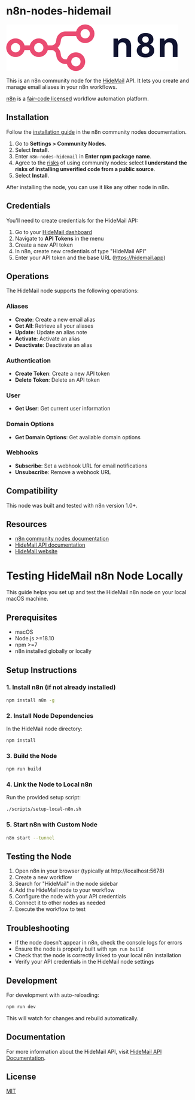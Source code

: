 # n8n-nodes-hidemail

![n8n.io - Workflow Automation](https://raw.githubusercontent.com/n8n-io/n8n/master/assets/n8n-logo.png)

This is an n8n community node for the [HideMail](https://hidemail.app) API. It lets you create and manage email aliases in your n8n workflows.

[n8n](https://n8n.io/) is a [fair-code licensed](https://docs.n8n.io/reference/license/) workflow automation platform.

## Installation

Follow the [installation guide](https://docs.n8n.io/integrations/community-nodes/installation/) in the n8n community nodes documentation.

1. Go to **Settings > Community Nodes**.
2. Select **Install**.
3. Enter `n8n-nodes-hidemail` in **Enter npm package name**.
4. Agree to the [risks](https://docs.n8n.io/integrations/community-nodes/risks/) of using community nodes: select **I understand the risks of installing unverified code from a public source**.
5. Select **Install**.

After installing the node, you can use it like any other node in n8n.

## Credentials

You'll need to create credentials for the HideMail API:

1. Go to your [HideMail dashboard](https://hidemail.app/dashboard)
2. Navigate to **API Tokens** in the menu
3. Create a new API token
4. In n8n, create new credentials of type "HideMail API"
5. Enter your API token and the base URL (https://hidemail.app)

## Operations

The HideMail node supports the following operations:

### Aliases
- **Create**: Create a new email alias
- **Get All**: Retrieve all your aliases
- **Update**: Update an alias note
- **Activate**: Activate an alias
- **Deactivate**: Deactivate an alias

### Authentication
- **Create Token**: Create a new API token
- **Delete Token**: Delete an API token

### User
- **Get User**: Get current user information

### Domain Options
- **Get Domain Options**: Get available domain options

### Webhooks
- **Subscribe**: Set a webhook URL for email notifications
- **Unsubscribe**: Remove a webhook URL

## Compatibility

This node was built and tested with n8n version 1.0+.

## Resources

- [n8n community nodes documentation](https://docs.n8n.io/integrations/community-nodes/)
- [HideMail API documentation](https://hidemail.app/docs)
- [HideMail website](https://hidemail.app)
# Testing HideMail n8n Node Locally

This guide helps you set up and test the HideMail n8n node on your local macOS machine.

## Prerequisites

- macOS
- Node.js >=18.10
- npm >=7
- n8n installed globally or locally

## Setup Instructions

### 1. Install n8n (if not already installed)

```bash
npm install n8n -g
```

### 2. Install Node Dependencies

In the HideMail node directory:

```bash
npm install
```

### 3. Build the Node

```bash
npm run build
```

### 4. Link the Node to Local n8n

Run the provided setup script:

```bash
./scripts/setup-local-n8n.sh
```

### 5. Start n8n with Custom Node

```bash
n8n start --tunnel
```

## Testing the Node

1. Open n8n in your browser (typically at http://localhost:5678)
2. Create a new workflow
3. Search for "HideMail" in the node sidebar
4. Add the HideMail node to your workflow
5. Configure the node with your API credentials
6. Connect it to other nodes as needed
7. Execute the workflow to test

## Troubleshooting

- If the node doesn't appear in n8n, check the console logs for errors
- Ensure the node is properly built with `npm run build`
- Check that the node is correctly linked to your local n8n installation
- Verify your API credentials in the HideMail node settings

## Development

For development with auto-reloading:

```bash
npm run dev
```

This will watch for changes and rebuild automatically.

## Documentation

For more information about the HideMail API, visit [HideMail API Documentation](https://hidemail.app/developers).
## License

[MIT](https://github.com/georgedaneke/n8n-nodes-hidemail/blob/main/LICENSE.md)
